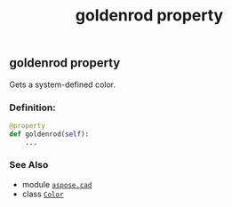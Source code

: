 ﻿---
title: goldenrod property
second_title: Aspose.CAD for Python via .NET API References
description: 
type: docs
weight: 670
url: /aspose.cad/color/goldenrod/
is_root: false
---

## goldenrod property


Gets a system-defined color.
### Definition:
```python
@property
def goldenrod(self):
    ...
```

### See Also
* module [`aspose.cad`](../../)
* class [`Color`](/cad/python-net/aspose.cad/color)
